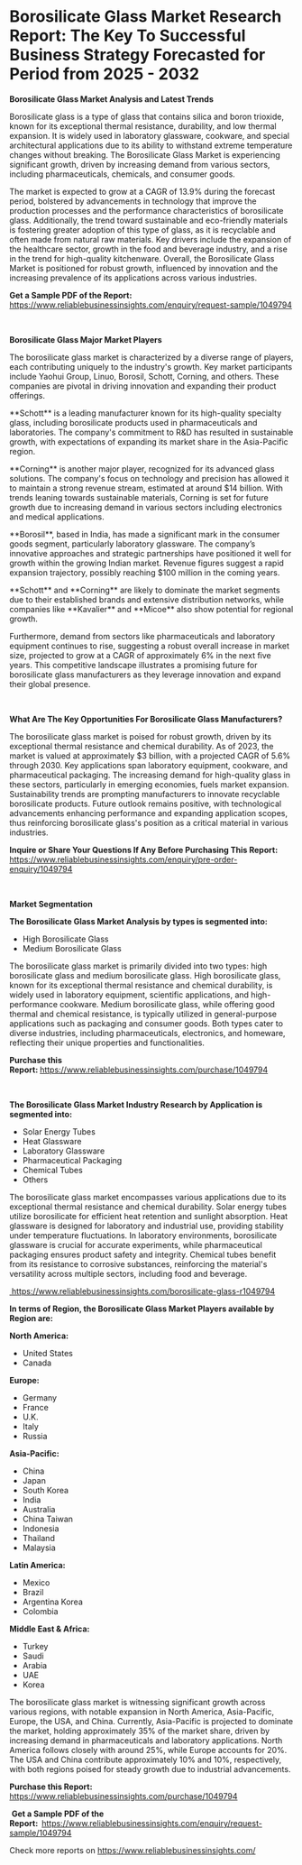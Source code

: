 <p><h1>Borosilicate Glass Market Research Report: The Key To Successful Business Strategy Forecasted for Period from 2025 - 2032</h1></p><p><strong>Borosilicate Glass Market Analysis and Latest Trends</strong></p>
<p><p>Borosilicate glass is a type of glass that contains silica and boron trioxide, known for its exceptional thermal resistance, durability, and low thermal expansion. It is widely used in laboratory glassware, cookware, and special architectural applications due to its ability to withstand extreme temperature changes without breaking. The Borosilicate Glass Market is experiencing significant growth, driven by increasing demand from various sectors, including pharmaceuticals, chemicals, and consumer goods.</p><p>The market is expected to grow at a CAGR of 13.9% during the forecast period, bolstered by advancements in technology that improve the production processes and the performance characteristics of borosilicate glass. Additionally, the trend toward sustainable and eco-friendly materials is fostering greater adoption of this type of glass, as it is recyclable and often made from natural raw materials. Key drivers include the expansion of the healthcare sector, growth in the food and beverage industry, and a rise in the trend for high-quality kitchenware. Overall, the Borosilicate Glass Market is positioned for robust growth, influenced by innovation and the increasing prevalence of its applications across various industries.</p></p>
<p><strong>Get a Sample PDF of the Report:&nbsp;</strong> <a href="https://www.reliablebusinessinsights.com/enquiry/request-sample/1049794?utm_campaign=96&utm_medium=2&utm_source=Github&utm_content=ia&utm_term=31012025&utm_id=borosilicate-glass">https://www.reliablebusinessinsights.com/enquiry/request-sample/1049794</a></p>
<p>&nbsp;</p>
<p><strong>Borosilicate Glass Major Market Players</strong></p>
<p><p>The borosilicate glass market is characterized by a diverse range of players, each contributing uniquely to the industry's growth. Key market participants include Yaohui Group, Linuo, Borosil, Schott, Corning, and others. These companies are pivotal in driving innovation and expanding their product offerings.</p><p>**Schott** is a leading manufacturer known for its high-quality specialty glass, including borosilicate products used in pharmaceuticals and laboratories. The company's commitment to R&D has resulted in sustainable growth, with expectations of expanding its market share in the Asia-Pacific region. </p><p>**Corning** is another major player, recognized for its advanced glass solutions. The company's focus on technology and precision has allowed it to maintain a strong revenue stream, estimated at around $14 billion. With trends leaning towards sustainable materials, Corning is set for future growth due to increasing demand in various sectors including electronics and medical applications.</p><p>**Borosil**, based in India, has made a significant mark in the consumer goods segment, particularly laboratory glassware. The company’s innovative approaches and strategic partnerships have positioned it well for growth within the growing Indian market. Revenue figures suggest a rapid expansion trajectory, possibly reaching $100 million in the coming years.</p><p>**Schott** and **Corning** are likely to dominate the market segments due to their established brands and extensive distribution networks, while companies like **Kavalier** and **Micoe** also show potential for regional growth. </p><p>Furthermore, demand from sectors like pharmaceuticals and laboratory equipment continues to rise, suggesting a robust overall increase in market size, projected to grow at a CAGR of approximately 6% in the next five years. This competitive landscape illustrates a promising future for borosilicate glass manufacturers as they leverage innovation and expand their global presence.</p></p>
<p>&nbsp;</p>
<p><strong>What Are The Key Opportunities For Borosilicate Glass Manufacturers?</strong></p>
<p><p>The borosilicate glass market is poised for robust growth, driven by its exceptional thermal resistance and chemical durability. As of 2023, the market is valued at approximately $3 billion, with a projected CAGR of 5.6% through 2030. Key applications span laboratory equipment, cookware, and pharmaceutical packaging. The increasing demand for high-quality glass in these sectors, particularly in emerging economies, fuels market expansion. Sustainability trends are prompting manufacturers to innovate recyclable borosilicate products. Future outlook remains positive, with technological advancements enhancing performance and expanding application scopes, thus reinforcing borosilicate glass's position as a critical material in various industries.</p></p>
<p><strong>Inquire or Share Your Questions If Any Before Purchasing This Report:</strong> <a href="https://www.reliablebusinessinsights.com/enquiry/pre-order-enquiry/1049794?utm_campaign=96&utm_medium=2&utm_source=Github&utm_content=ia&utm_term=31012025&utm_id=borosilicate-glass">https://www.reliablebusinessinsights.com/enquiry/pre-order-enquiry/1049794</a></p>
<p>&nbsp;</p>
<p><strong>Market Segmentation</strong></p>
<p><strong>The Borosilicate Glass Market Analysis by types is segmented into:</strong></p>
<p><ul><li>High Borosilicate Glass</li><li>Medium Borosilicate Glass</li></ul></p>
<p><p>The borosilicate glass market is primarily divided into two types: high borosilicate glass and medium borosilicate glass. High borosilicate glass, known for its exceptional thermal resistance and chemical durability, is widely used in laboratory equipment, scientific applications, and high-performance cookware. Medium borosilicate glass, while offering good thermal and chemical resistance, is typically utilized in general-purpose applications such as packaging and consumer goods. Both types cater to diverse industries, including pharmaceuticals, electronics, and homeware, reflecting their unique properties and functionalities.</p></p>
<p><strong>Purchase this Report:&nbsp;</strong><a href="https://www.reliablebusinessinsights.com/purchase/1049794?utm_campaign=96&utm_medium=2&utm_source=Github&utm_content=ia&utm_term=31012025&utm_id=borosilicate-glass">https://www.reliablebusinessinsights.com/purchase/1049794</a></p>
<p>&nbsp;</p>
<p><strong>The Borosilicate Glass Market Industry Research by Application is segmented into:</strong></p>
<p><ul><li>Solar Energy Tubes</li><li>Heat Glassware</li><li>Laboratory Glassware</li><li>Pharmaceutical Packaging</li><li>Chemical Tubes</li><li>Others</li></ul></p>
<p><p>The borosilicate glass market encompasses various applications due to its exceptional thermal resistance and chemical durability. Solar energy tubes utilize borosilicate for efficient heat retention and sunlight absorption. Heat glassware is designed for laboratory and industrial use, providing stability under temperature fluctuations. In laboratory environments, borosilicate glassware is crucial for accurate experiments, while pharmaceutical packaging ensures product safety and integrity. Chemical tubes benefit from its resistance to corrosive substances, reinforcing the material's versatility across multiple sectors, including food and beverage.</p></p>
<p><a href="https://www.reliablebusinessinsights.com/borosilicate-glass-r1049794?utm_campaign=96&utm_medium=2&utm_source=Github&utm_content=ia&utm_term=31012025&utm_id=borosilicate-glass">&nbsp;https://www.reliablebusinessinsights.com/borosilicate-glass-r1049794</a></p>
<p><strong>In terms of Region, the Borosilicate Glass Market Players available by Region are:</strong></p>
<p>
    <p> <strong> North America: </strong>
        <ul>
            <li>United States</li>
            <li>Canada</li>
        </ul>
        </p> 
    <p> <strong> Europe: </strong>
        <ul>
            <li>Germany</li>
            <li>France</li>
            <li>U.K.</li>
            <li>Italy</li>
            <li>Russia</li>
        </ul>
        </p> 
    <p> <strong> Asia-Pacific: </strong>
        <ul>
            <li>China</li>
            <li>Japan</li>
            <li>South Korea</li>
            <li>India</li>
            <li>Australia</li>
            <li>China Taiwan</li>
            <li>Indonesia</li>
            <li>Thailand</li>
            <li>Malaysia</li>
        </ul>
        </p> 
    <p> <strong> Latin America: </strong>
        <ul>
            <li>Mexico</li>
            <li>Brazil</li>
            <li>Argentina Korea</li>
            <li>Colombia</li>
        </ul>
        </p> 
    <p> <strong> Middle East & Africa: </strong>
        <ul>
            <li>Turkey</li>
            <li>Saudi</li>
            <li>Arabia</li>
            <li>UAE</li>
            <li>Korea</li>
        </ul>
    </p>
    </p>
<p><p>The borosilicate glass market is witnessing significant growth across various regions, with notable expansion in North America, Asia-Pacific, Europe, the USA, and China. Currently, Asia-Pacific is projected to dominate the market, holding approximately 35% of the market share, driven by increasing demand in pharmaceuticals and laboratory applications. North America follows closely with around 25%, while Europe accounts for 20%. The USA and China contribute approximately 10% and 10%, respectively, with both regions poised for steady growth due to industrial advancements.</p></p>
<p><strong>Purchase this Report: </strong><a href="https://www.reliablebusinessinsights.com/purchase/1049794?utm_campaign=96&utm_medium=2&utm_source=Github&utm_content=ia&utm_term=31012025&utm_id=borosilicate-glass">https://www.reliablebusinessinsights.com/purchase/1049794</a></p>
<p>&nbsp;<strong>Get a Sample PDF of the Report:&nbsp;&nbsp;</strong><a href="https://www.reliablebusinessinsights.com/enquiry/request-sample/1049794?utm_campaign=96&utm_medium=2&utm_source=Github&utm_content=ia&utm_term=31012025&utm_id=borosilicate-glass">https://www.reliablebusinessinsights.com/enquiry/request-sample/1049794</a></p>
<p><strong></strong></p>
<p>Check more reports on <a href="https://www.reliablebusinessinsights.com/?utm_campaign=96&utm_medium=2&utm_source=Github&utm_content=ia&utm_term=31012025&utm_id=borosilicate-glass">https://www.reliablebusinessinsights.com/</a></p>
